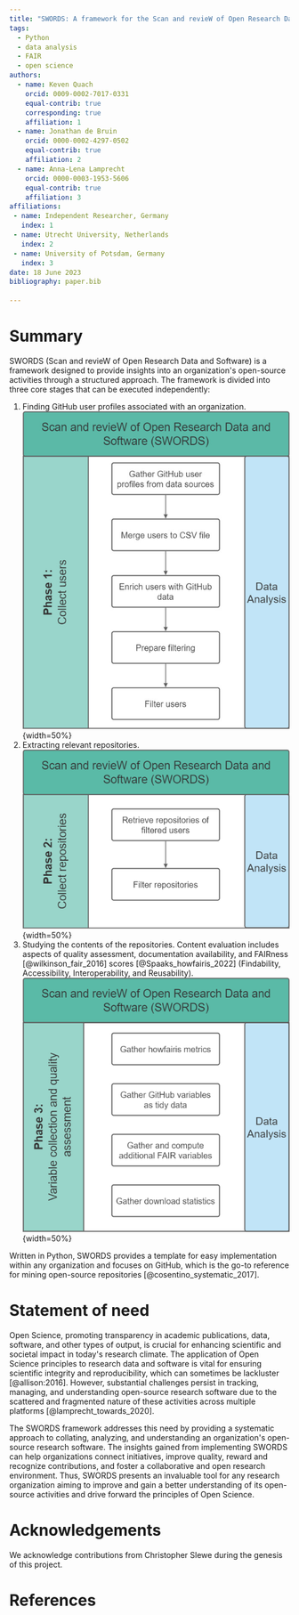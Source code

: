 ```yaml
---
title: "SWORDS: A framework for the Scan and revieW of Open Research Data and Software"
tags:
  - Python
  - data analysis
  - FAIR
  - open science
authors:
  - name: Keven Quach
    orcid: 0009-0002-7017-0331
    equal-contrib: true
    corresponding: true 
    affiliation: 1
  - name: Jonathan de Bruin
    orcid: 0000-0002-4297-0502
    equal-contrib: true
    affiliation: 2
  - name: Anna-Lena Lamprecht
    orcid: 0000-0003-1953-5606
    equal-contrib: true
    affiliation: 3
affiliations:
 - name: Independent Researcher, Germany
   index: 1
 - name: Utrecht University, Netherlands
   index: 2
 - name: University of Potsdam, Germany
   index: 3
date: 18 June 2023
bibliography: paper.bib

---
```


# Summary

SWORDS (Scan and revieW of Open Research Data and Software) is a framework designed to provide insights into an organization's open-source activities through a structured approach. The framework is divided into three core stages that can be executed independently:

1. Finding GitHub user profiles associated with an organization.  
   ![Phase 1](../docs/Phase_1.png){width=50%}
2. Extracting relevant repositories.  
   ![Phase 1](../docs/Phase_2.png){width=50%}
3. Studying the contents of the repositories. Content evaluation includes aspects of quality assessment, documentation availability, and FAIRness [@wilkinson_fair_2016] scores [@Spaaks_howfairis_2022] (Findability, Accessibility, Interoperability, and Reusability).  
   ![Phase 1](../docs/Phase_3.png){width=50%}

Written in Python, SWORDS provides a template for easy implementation within any organization and focuses on GitHub, which is the go-to reference for mining open-source repositories [@cosentino_systematic_2017].

# Statement of need

Open Science, promoting transparency in academic publications, data, software, and other types of output, is crucial for enhancing scientific and societal impact in today's research climate. The application of Open Science principles to research data and software is vital for ensuring scientific integrity and reproducibility, which can sometimes be lackluster [@allison:2016]. However, substantial challenges persist in tracking, managing, and understanding open-source research software due to the scattered and fragmented nature of these activities across multiple platforms [@lamprecht_towards_2020].

The SWORDS framework addresses this need by providing a systematic approach to collating, analyzing, and understanding an organization's open-source research software. The insights gained from implementing SWORDS can help organizations connect initiatives, improve quality, reward and recognize contributions, and foster a collaborative and open research environment. Thus, SWORDS presents an invaluable tool for any research organization aiming to improve and gain a better understanding of its open-source activities and drive forward the principles of Open Science.


# Acknowledgements

We acknowledge contributions from Christopher Slewe during the genesis of this project.

# References
